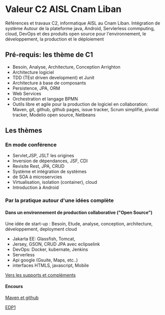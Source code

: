 # Valeur C2 AISL Cnam Liban

Références et  travaux C2, informatique AISL au Cnam Liban. Intégration de système Autour de la plateforme java, Android, Servlerless commputing, cloud, DevOps et des produits open source pour l'environnement, le développement, la production et le déploiement

## Pré-requis: les thème de C1
* Besoin, Analyse, Architecture, Conception Arrighton
* Architecture logiciel
* TDD (TEst driven development) et Junit
* Architecture à base de composants
* Persistence, JPA, ORM
* Web Services
* Orchestration et langage BPMN 
* Outils libre et agile pour la production de logiciel en collaboration: Maven, git, github, github pages, issue tracker, Scrum simplifié, pivotal tracker, Modelio open source, Netbeans

## Les thèmes 

### En mode conférence
* Servlet,JSP, JSLT les origines
* Inversion de dépendances, JSF, CDI 
* Revisite Rest, JPA, CRUD
* Système et intégration de systèmes
* de SOA à microservcies
* Virtualisation, isolation (container), cloud
* Introduction à Android


### Par la pratique autour d'une idées complète 

#### Dans un environnement de production collaborative ("Open Source")

Une idée de start-up : Besoin, Etude, analyse, conception, architecture, développement, deployment cloud

* Jakarta EE: Glassfish, Tomcat,
* Jersey, GSON, CRUD JPA avec eclipselink
* DevOps: Docker, kubernate, Jenkins 
* Serverless 
* Api google (Gsuite, Maps, etc..)
* interfaces HTMLS, javascript, Mobile

[Vers les supports et compléments](support)

#### Encours

[Maven et github](/C2/MavenEtGithub/)

[EDP1](/C2/EDP/edp1/)